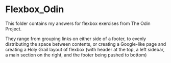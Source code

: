 # Flexbox_Odin

This folder contains my answers for flexbox exercises from The Odin Project.

They range from grouping links on either side of a footer, to evenly distributing the space between contents, or creating a Google-like page and creating a Holy Grail layout of flexbox (with header at the top, a left sidebar, a main section on the right, and the footer being pushed to bottom)
